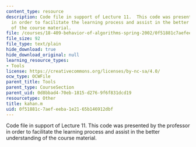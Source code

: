 ```yaml
---
content_type: resource
description: Code file in support of Lecture 11.  This code was presented by the professor
  in order to facilitate the learning process and assist in the better understanding
  of the course material.
file: /courses/18-409-behavior-of-algorithms-spring-2002/0f51881c7aefeeba1e2165b146912dbf_kahan.m
file_size: 92
file_type: text/plain
hide_download: true
hide_download_original: null
learning_resource_types:
- Tools
license: https://creativecommons.org/licenses/by-nc-sa/4.0/
ocw_type: OCWFile
parent_title: Tools
parent_type: CourseSection
parent_uid: 0d8bbad4-70eb-1815-d276-9f6f831dcd19
resourcetype: Other
title: kahan.m
uid: 0f51881c-7aef-eeba-1e21-65b146912dbf
---
```

Code file in support of Lecture 11.  This code was presented by the professor in order to facilitate the learning process and assist in the better understanding of the course material.